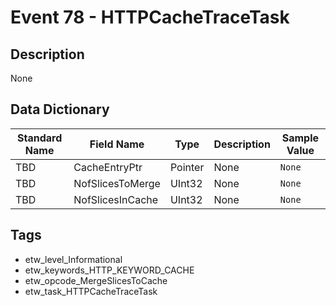 # Event 78 - HTTPCacheTraceTask

## Description
None

## Data Dictionary
|Standard Name|Field Name|Type|Description|Sample Value|
|---|---|---|---|---|
|TBD|CacheEntryPtr|Pointer|None|`None`|
|TBD|NofSlicesToMerge|UInt32|None|`None`|
|TBD|NofSlicesInCache|UInt32|None|`None`|

## Tags
* etw_level_Informational
* etw_keywords_HTTP_KEYWORD_CACHE
* etw_opcode_MergeSlicesToCache
* etw_task_HTTPCacheTraceTask